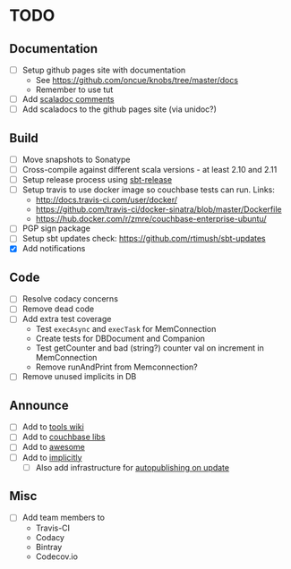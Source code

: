 # TODO

## Documentation

- [ ] Setup github pages site with documentation
    - See https://github.com/oncue/knobs/tree/master/docs
    - Remember to use tut
- [ ] Add [scaladoc comments](http://docs.scala-lang.org/style/scaladoc.html)
- [ ] Add scaladocs to the github pages site (via unidoc?)

## Build

- [ ] Move snapshots to Sonatype
- [ ] Cross-compile against different scala versions - at least 2.10 and 2.11
- [ ] Setup release process using [sbt-release](https://github.com/sbt/sbt-release)
- [ ] Setup travis to use docker image so couchbase tests can run. Links:
    - http://docs.travis-ci.com/user/docker/
    - https://github.com/travis-ci/docker-sinatra/blob/master/Dockerfile
    - https://hub.docker.com/r/zmre/couchbase-enterprise-ubuntu/
- [ ] PGP sign package
- [ ] Setup sbt updates check: https://github.com/rtimush/sbt-updates
- [x] Add notifications

## Code

- [ ] Resolve codacy concerns
- [ ] Remove dead code
- [ ] Add extra test coverage
    - Test `execAsync` and `execTask` for MemConnection
    - Create tests for DBDocument and Companion
    - Test getCounter and bad (string?) counter val on increment in MemConnection
    - Remove runAndPrint from Memconnection?
- [ ] Remove unused implicits in DB

## Announce

- [ ] Add to [tools wiki](https://wiki.scala-lang.org/display/SW/Tools+and+Libraries)
- [ ] Add to [couchbase libs](http://www.couchbase.com/open-source)
- [ ] Add to [awesome](https://github.com/lauris/awesome-scala)
- [ ] Add to [implicitly](http://notes.implicit.ly)
    - [ ] Also add infrastructure for [autopublishing on update](https://github.com/n8han/herald)

## Misc

- [ ] Add team members to
    - Travis-CI
    - Codacy
    - Bintray
    - Codecov.io
